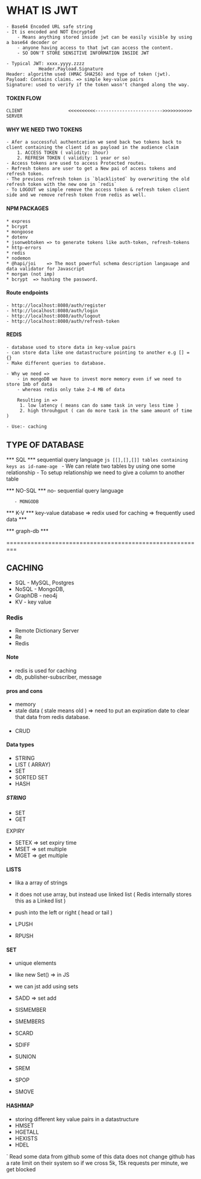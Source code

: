 #    WHAT IS JWT
    - Base64 Encoded URL safe string
    - It is encoded and NOT Encrypted
        - Means anything stored inside jwt can be easily visible by using a base64 decoder or 
        - anyone having access to that jwt can access the content.
        - SO DON'T STORE SENSITIVE INFORMATION INSIDE JWT

    - Typical JWT: xxxx.yyyy.zzzz
                Header.Payload.Signature
    Header: algorithm used (HMAC SHA256) and type of token (jwt).
    Payload: Contains claims. => simple key-value pairs
    Signature: used to verify if the token wasn't changed along the way.

#### TOKEN FLOW
   
`CLIENT                 <<<<<<<<<<------------------------->>>>>>>>>>>                 SERVER`

#### WHY WE NEED TWO TOKENS

    - Afer a successful authentcation we send back two tokens back to client containing the client id as payload in the audience claim
        1. ACCESS TOKEN ( validity: 1hour)
        2. REFRESH TOKEN ( validity: 1 year or so)
    - Access tokens are used to access Protected routes.
    - Refresh tokens are user to get a New pai of access tokens and refresh token.
    - The previous refresh token is `blacklisted` by overwriting the old refresh token with the new one in `redis`
    - To LOGOUT we simple remove the access token & refresh token client side and we remove refresh token from redis as well.

#### NPM PACKAGES

    * express
    * bcrypt
    * mongoose
    * dotenv
    * jsonwebtoken => to generate tokens like auth-token, refresh-tokens
    * http-errors
    * redis
    * nodemon
    * @hapi/joi    => The most powerful schema description langauage and data validator for Javascript
    * morgan (not imp)
    * bcrypt  => hashing the password.


#### Route endpoints
    - http://localhost:8080/auth/register
    - http://localhost:8080/auth/login
    - http://localhost:8080/auth/logout
    - http://localhost:8080/auth/refresh-token


#### REDIS
    - database used to store data in key-value pairs
    - can store data like one datastructure pointing to another e.g [] = {}
    - Make different queries to database.
    
    - Why we need =>
        - in mongoDB we have to invest more memory even if we need to store 1mb of data
        - whereas redis only take 2-4 MB of data

        Resulting in =>
         1. low latency ( means can do same task in very less time )
         2. high throuhgput ( can do more task in the same amount of time )
    
    - Use:- caching


## TYPE OF DATABASE

*** SQL *** sequential query language
        ```js
        [[],[],[]] tables containing keys as id-name-age
        ```
        - We can relate two tables by using one some relationship
        - To setup relationship we need to give a column to another table
    
*** NO-SQL *** no- sequential query language

       - MONGODB

*** K-V *** key-value database =>  redix  used for caching => frequently used data ***

*** graph-db ***

=========================================================

## CACHING

- SQL - MySQL, Postgres
- NoSQL - MongoDB,
- GraphDB - neo4j
- KV - key value

### Redis
- Remote Dictionary Server
- Re
- Redis

#### Note
- redis is used for caching
- db, publisher-subscriber, message

#### pros and cons
- memory 
- stale data ( stale means old ) => need to put an expiration date to clear that data from redis database.


####
- CRUD

#### Data types
- STRING
- LIST ( ARRAY)
- SET
- SORTED SET
- HASH

##### STRING

- SET
- GET

EXPIRY

- SETEX => set expiry time
- MSET => set multiple
- MGET => get multiple

#### LISTS
- lika a array of strings
- it does not use array, but instead use linked list ( Redis internally stores this as a Linked list )
- push into the left or right ( head or tail )

- LPUSH
- RPUSH

#### SET

- unique elements
- like new Set() => in JS
- we can jst add using sets

- SADD => set add
- SISMEMBER
- SMEMBERS
- SCARD
- SDIFF
- SUNION
- SREM
- SPOP
- SMOVE

#### HASHMAP

-  storing different key value pairs in a datastructure
- HMSET
- HGETALL
- HEXISTS
- HDEL

` Read some data from github
    some of this data does not change
    github has a rate limit on their system
    so if we cross 5k, 15k requests per minute, we get blocked
    
